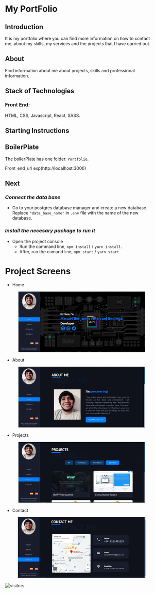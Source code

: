 # My PortFolio

## Introduction

It is my portfolio where you can find more information on how to contact me, about my skills, my services and the projects that I have carried out.

## About

Find information about me about projects, skills and professional information.

## Stack of Technologies

### Front End:
HTML, CSS, Javascript, React, SASS.
## **Starting Instructions** 

## BoilerPlate

The boilerPlate has one folder: `Portfolio`.

Front_end_url exp(http://localhost:3000)

## Next 
### _Connect the data base_

 - Go to your postgres database manager and create a new   database. Replace `"data_base_name"` in `.env` file with the name of the new database.

 ### _Install the necesary package to run it_

- Open the project console
    + Run the command line, `npm install` / `yarn install`.
    + After, run the comand line, `npm start` / `yarn start`
# Project Screens 

- Home 
<p align="center"><img height="200" src="./src/assets/images/home-portfolio.JPG" /></p>

- About
<p align="center"><img height="200" src="./src/assets/images/about-portfolio.JPG" /></p>

- Projects 
<p align="center"><img height="200" src="./src/assets/images/projects-portfolio.JPG" /></p>

- Contact 
<p align="center"><img height="200" src="./src/assets/images/contact-portfolio.JPG" /></p>

![visitors](https://visitor-badge.glitch.me/badge?page_id=Hasuro1797.Portfolio)